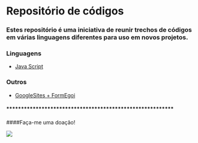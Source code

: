 # Repositório de códigos 

### Estes repositório é uma iniciativa de reunir trechos de códigos em várias linguagens diferentes para uso em novos projetos.

### Linguagens

* [Java Script](https://github.com/murilomunhao/codes/tree/master/codes/js) 


### Outros

* [GoogleSites + FormEgoi](https://github.com/murilomunhao/codes/tree/master/google-sites-egoi)

#### *********************************************************

####Faça-me uma doação!

[![](https://www.paypalobjects.com/pt_BR/BR/i/btn/btn_donateCC_LG.gif)](https://www.paypal.com/donate?hosted_button_id=T4ZWGJ7HPHK5A)
